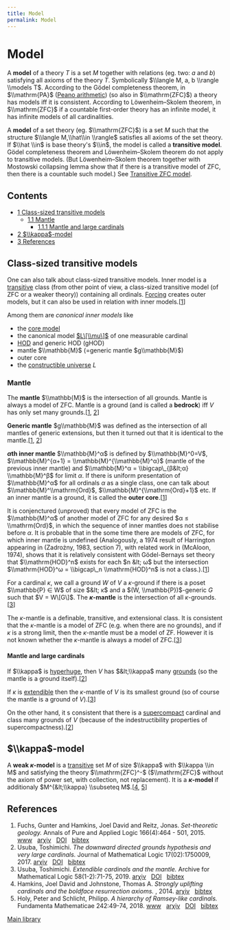 ```yaml
---
title: Model
permalink: Model
---
```

# Model











A **model** of a theory $T$ is a set $M$ together with relations (eg.
two: $a$ and $b$) satisfying all axioms of the theory $T$. Symbolically
$\\langle M, a, b \\rangle \\models T$. According to the Gödel
completeness theorem, in $\\mathrm{PA}$
(<a href="/index.php?title=Peano_arithmetic&amp;action=edit&amp;redlink=1" class="new" title="Peano arithmetic (page does not exist)">Peano arithmetic</a>)
(so also in $\\mathrm{ZFC}$) a theory has models iff it is consistent.
According to Löwenheim–Skolem theorem, in $\\mathrm{ZFC}$ if a countable
first-order theory has an infinite model, it has infinite models of all
cardinalities.

A **model** of a set theory (eg. $\\mathrm{ZFC}$) is a set $M$ such that
the structure $\\langle M,\\hat\\in \\rangle$ satisfies all axioms of
the set theory. If $\\hat \\in$ is base theory's $\\in$, the model is
called a **transitive model**. Gödel completeness theorem and
Löwenheim–Skolem theorem do not apply to transitive models. (But
Löwenheim–Skolem theorem together with Mostowski collapsing lemma show
that if there is a transitive model of ZFC, then there is a countable
such model.) See
<a href="/Transitive_ZFC_model" class="mw-redirect" title="Transitive ZFC model">Transitive ZFC model</a>.



## Contents


-   [<span class="tocnumber">1</span> <span class="toctext">Class-sized
    transitive models</span>](#Class-sized_transitive_models)
    -   [<span class="tocnumber">1.1</span> <span
        class="toctext">Mantle</span>](#Mantle)
        -   [<span class="tocnumber">1.1.1</span> <span
            class="toctext">Mantle and large
            cardinals</span>](#Mantle_and_large_cardinals)
-   [<span class="tocnumber">2</span> <span
    class="toctext">$\\kappa$-model</span>](#.24.5Ckappa.24-model)
-   [<span class="tocnumber">3</span> <span
    class="toctext">References</span>](#References)


## Class-sized transitive models

One can also talk about class-sized transitive models. Inner model is a
[transitive](/Transitive "Transitive")
class (from other point of view, a class-sized transitive model (of ZFC
or a weaker theory)) containing all ordinals.
[Forcing](/Forcing "Forcing")
creates outer models, but it can also be used in relation with inner
models.\[[1](#bibkey_FuchsHamkinsReitz2015:SetTheoreticGeology)\]

Among them are *canonical inner models* like

-   the [core
    model](/Core_model "Core model")
-   the canonical model
    [$L\[\\mu\]$](/Constructible_universe "Constructible universe")
    of one measurable cardinal
-   [HOD](/HOD "HOD") and
    generic HOD (gHOD)
-   mantle $\\mathbb{M}$ (=generic mantle $g\\mathbb{M}$)
-   outer core
-   the [constructible
    universe](/Constructible_universe "Constructible universe")
    $L$

### <span id="Mantle" class="mw-headline">Mantle</span>

The **mantle** $\\mathbb{M}$ is the intersection of all grounds. Mantle
is always a model of ZFC. Mantle is a ground (and is called a
**bedrock**) iff $V$ has only set many
grounds.\[[1](#bibkey_FuchsHamkinsReitz2015:SetTheoreticGeology),
[2](#bibkey_Usuba2017:DDGandVeryLarge)\]

**Generic mantle** $g\\mathbb{M}$ was defined as the intersection of all
mantles of generic extensions, but then it turned out that it is
identical to the
mantle.\[[1](#bibkey_FuchsHamkinsReitz2015:SetTheoreticGeology),
[2](#bibkey_Usuba2017:DDGandVeryLarge)\]

**$α$th inner mantle** $\\mathbb{M}^α$ is defined by $\\mathbb{M}^0=V$,
$\\mathbb{M}^{α+1} = \\mathbb{M}^{\\mathbb{M}^α}$ (mantle of the
previous inner mantle) and $\\mathbb{M}^α = \\bigcap\_{β&lt;α}
\\mathbb{M}^β$ for limit $α$. If there is uniform presentation of
$\\mathbb{M}^α$ for all ordinals $α$ as a single class, one can talk
about $\\mathbb{M}^\\mathrm{Ord}$, $\\mathbb{M}^{\\mathrm{Ord}+1}$ etc.
If an inner mantle is a ground, it is called the **outer
core**.\[[1](#bibkey_FuchsHamkinsReitz2015:SetTheoreticGeology)\]

It is conjenctured (unproved) that every model of ZFC is the
$\\mathbb{M}^α$ of another model of ZFC for any desired $α ≤
\\mathrm{Ord}$, in which the sequence of inner mantles does not
stabilise before $α$. It is probable that in the some time there are
models of ZFC, for which inner mantle is undefined (Analogously, a 1974
result of Harrington appearing in (Zadrożny, 1983, section 7), with
related work in (McAloon, 1974), shows that it is relatively consistent
with Gödel-Bernays set theory that $\\mathrm{HOD}^n$ exists for each $n
&lt; ω$ but the intersection $\\mathrm{HOD}^ω = \\bigcap\_n
\\mathrm{HOD}^n$ is not a
class.).\[[1](#bibkey_FuchsHamkinsReitz2015:SetTheoreticGeology)\]

For a cardinal $κ$, we call a ground $W$ of $V$ a $κ$-ground if there is
a poset $\\mathbb{P} ∈ W$ of size $&lt; κ$ and a $(W,
\\mathbb{P})$-generic $G$ such that $V = W\[G\]$. The **$κ$-mantle** is
the intersection of all
$κ$-grounds.\[[3](#bibkey_Usuba2018:ExtendibleCardinalsAndTheMantle)\]

The $κ$-mantle is a definable, transitive, and extensional class. It is
consistent that the $κ$-mantle is a model of ZFC (e.g. when there are no
grounds), and if $κ$ is a strong limit, then the $κ$-mantle must be a
model of ZF. However it is not known whether the $κ$-mantle is always a
model of ZFC.\[[3](#bibkey_Usuba2018:ExtendibleCardinalsAndTheMantle)\]

#### <span id="Mantle_and_large_cardinals" class="mw-headline">Mantle and large cardinals</span>

If $\\kappa$ is
<a href="/Hyperhuge" class="mw-redirect" title="Hyperhuge">hyperhuge</a>,
then $V$ has $&lt;\\kappa$ many
<a href="/Ground" class="mw-redirect" title="Ground">grounds</a>
(so the mantle is a ground
itself).\[[2](#bibkey_Usuba2017:DDGandVeryLarge)\]

If $κ$ is
[extendible](/Extendible "Extendible")
then the $κ$-mantle of $V$ is its smallest ground (so of course the
mantle is a ground of
$V$).\[[3](#bibkey_Usuba2018:ExtendibleCardinalsAndTheMantle)\]

On the other hand, it s consistent that there is a
[supercompact](/Supercompact "Supercompact")
cardinal and class many grounds of $V$ (because of the indestructibility
properties of
supercompactness).\[[2](#bibkey_Usuba2017:DDGandVeryLarge)\]

## $\\kappa$-model

A **weak $κ$-model** is a
[transitive](/Transitive "Transitive")
set $M$ of size $\\kappa$ with $\\kappa \\in M$ and satisfying the
theory $\\mathrm{ZFC}^-$ ($\\mathrm{ZFC}$ without the axiom of power
set, with collection, not replacement). It is a **$κ$-model** if
additionaly $M^{&lt;\\kappa} \\subseteq
M$.\[[4](#bibkey_HamkinsJohnstone:BoldfaceResurrectionAxioms),
[5](#bibkey_HolySchlicht2017:HierarchyRamseylike)\]

## References

1.  <span id="bibkey_FuchsHamkinsReitz2015:SetTheoreticGeology">Fuchs,
    Gunter and Hamkins, Joel David and Reitz, Jonas. *Set-theoretic
    geology.* Annals of Pure and Applied Logic 166(4):464 - 501, 2015.
    <a href="http://www.sciencedirect.com/science/article/pii/S0168007214001225" class="extiw">www</a>   <a href="http://web.archive.org/web/20191117021952/http://arxiv.org/abs/1107.4776" class="extiw">arχiv</a>   <a href="http://web.archive.org/web/20191117021952/http://dx.doi.org/https://doi.org/10.1016/j.apal.2014.11.004" class="extiw">DOI</a>   <a href="javascript:bibpopup(&#39;@article%7BFuchsHamkinsReitz2015:SetTheoreticGeologytitle%20=%20%22Set-theoretic%20geology%22,journal%20=%20%22Annals%20of%20Pure%20and%20Applied%20Logic%22,volume%20=%20%22166%22,number%20=%20%224%22,pages%20=%20%22464%20-%20501%22,year%20=%20%222015%22,issn%20=%20%220168-0072%22,doi%20=%20%22http://web.archive.org/web/20191117021952/https://doi.org/10.1016/j.apal.2014.11.004%22,url%20=%20%22http://web.archive.org/web/20191117021952/http://www.sciencedirect.com/science/article/pii/S0168007214001225%22,author%20=%20%22Fuchs,%20Gunter%20and%20Hamkins,%20Joel%20David%20and%20Reitz,%20Jonas%22,title%20=%20%22Set-theoretic%20geology%22,eprint%20=%20%221107.4776%22,%7D&#39;)" class="bibtex">bibtex</a></span>
2.  <span id="bibkey_Usuba2017:DDGandVeryLarge">Usuba, Toshimichi. *The
    downward directed grounds hypothesis and very large cardinals.*
    Journal of Mathematical Logic 17(02):1750009, 2017.
    <a href="http://arxiv.org/abs/1707.05132" class="extiw">arχiv</a>   <a href="http://web.archive.org/web/20191117021952/http://dx.doi.org/10.1142/S021906131750009X" class="extiw">DOI</a>   <a href="javascript:bibpopup(&#39;@article%7BUsuba2017:DDGandVeryLarge,%20%20%20%20author%20=%20%7BUsuba,%20Toshimichi%7D,%3Cbr%3E%20%20%20%20title%20=%20%7BThe%20downward%20directed%20grounds%20hypothesis%20and%20very%20large%20cardinals%7D,%3Cbr%3E%20%20%20%20year%20=%20%7B2017%7D,%3Cbr%3E%20%20%20%20eprint%20=%20%7B1707.05132%7D,%3Cbr%3E%20%20%20%20doi%20=%20%7B10.1142/S021906131750009X%7D,%3Cbr%3E%20%20%20%20journal%20=%20%7BJournal%20of%20Mathematical%20Logic%7D,%3Cbr%3E%20%20%20%20volume%20=%20%7B17%7D,%3Cbr%3E%20%20%20%20number%20=%20%7B02%7D,%3Cbr%3E%20%20%20%20pages%20=%20%7B1750009%7D,%3Cbr%3E%20%20%20%20issn%20=%20%7B0219-0613%7D,%3Cbr%3E%20%20%20%20publisher%20=%20%7BWorld%20Scientific%20Publishing%20Co.%20Pte%20Ltd%7D,%3Cbr%3E%7D&#39;)" class="bibtex">bibtex</a></span>
3.  <span id="bibkey_Usuba2018:ExtendibleCardinalsAndTheMantle">Usuba,
    Toshimichi. *Extendible cardinals and the mantle.* Archive for
    Mathematical Logic 58(1-2):71-75, 2019.
    <a href="http://arxiv.org/abs/1803.03944" class="extiw">arχiv</a>   <a href="http://web.archive.org/web/20191117021952/http://dx.doi.org/10.1007/s00153-018-0625-4" class="extiw">DOI</a>   <a href="javascript:bibpopup(&#39;@article%7BUsuba2018:ExtendibleCardinalsAndTheMantle,%20%20%20%20author%20=%20%7BUsuba,%20Toshimichi%7D,%3Cbr%3E%20%20%20%20title%20=%20%7BExtendible%20cardinals%20and%20the%20mantle%7D,%3Cbr%3E%20%20%20%20year%20=%20%7B2019%7D,%3Cbr%3E%20%20%20%20eprint%20=%20%7B1803.03944%7D,%3Cbr%3E%20%20%20%20doi%20=%20%7B10.1007/s00153-018-0625-4%7D,%3Cbr%3E%20%20%20%20journal%20=%20%7BArchive%20for%20Mathematical%20Logic%7D,%3Cbr%3E%20%20%20%20volume%20=%20%7B58%7D,%3Cbr%3E%20%20%20%20number%20=%20%7B1-2%7D,%3Cbr%3E%20%20%20%20pages%20=%20%7B71-75%7D,%3Cbr%3E%7D&#39;)" class="bibtex">bibtex</a></span>
4.  <span
    id="bibkey_HamkinsJohnstone:BoldfaceResurrectionAxioms">Hamkins,
    Joel David and Johnstone, Thomas A. *Strongly uplifting cardinals
    and the boldface resurrection axioms.* , 2014.
    <a href="http://arxiv.org/abs/1403.2788" class="extiw">arχiv</a>   <a href="javascript:bibpopup(&#39;@article%7BHamkinsJohnstone:BoldfaceResurrectionAxioms,%20%20AUTHOR%20=%20%20%20%20%20%20%20%7BHamkins,%20Joel%20David%20and%20Johnstone,%20Thomas%20A.%7D,%3Cbr%3E%20%20TITLE%20=%20%20%20%20%20%20%20%20%7BStrongly%20uplifting%20cardinals%20and%20the%20boldface%20resurrection%20axioms%7D,%3Cbr%3E%20%20YEAR%20=%20%20%20%20%20%20%20%20%20%7B2014%7D,%3Cbr%3E%20%20eprint%20=%20%20%20%20%20%20%20%7B1403.2788%7D,%3Cbr%3E%7D&#39;)" class="bibtex">bibtex</a></span>
5.  <span id="bibkey_HolySchlicht2017:HierarchyRamseylike">Holy, Peter
    and Schlicht, Philipp. *A hierarchy of Ramsey-like cardinals.*
    Fundamenta Mathematicae 242:49-74, 2018.
    <a href="https://research-information.bristol.ac.uk/files/185938606/1710.10043.pdf" class="extiw">www</a>   <a href="http://web.archive.org/web/20191117021952/http://arxiv.org/abs/1710.10043" class="extiw">arχiv</a>   <a href="http://web.archive.org/web/20191117021952/http://dx.doi.org/10.4064/fm396-9-2017" class="extiw">DOI</a>   <a href="javascript:bibpopup(&#39;@article%7BHolySchlicht2017:HierarchyRamseylike,%20%20%20%20author%20=%20%7BHoly,%20Peter%20and%20Schlicht,%20Philipp%7D,%3Cbr%3E%20%20%20%20%20%20%20%20%20title%20=%20%7BA%20hierarchy%20of%20Ramsey-like%20cardinals%7D,%3Cbr%3E%20%20%20%20%20%20%20%20year%20=%20%7B2018%7D,%3Cbr%3E%20%20%20eprint%20=%20%7B1710.10043%7D,%3Cbr%3E%20%20%20%20%20%20doi%20=%20%7B10.4064/fm396-9-2017%7D,%3Cbr%3E%20%20journal%20=%20%7BFundamenta%20Mathematicae%7D,%3Cbr%3E%20%20%20volume%20=%20%7B242%7D,%3Cbr%3E%20%20%20%20pages%20=%20%7B49-74%7D,%3Cbr%3E%20%20%20%20%20%20url%20=%20%7Bhttps://research-information.bristol.ac.uk/files/185938606/1710.10043.pdf%7D%7D&#39;)" class="bibtex">bibtex</a></span>

[Main
library](/Library "Library")


